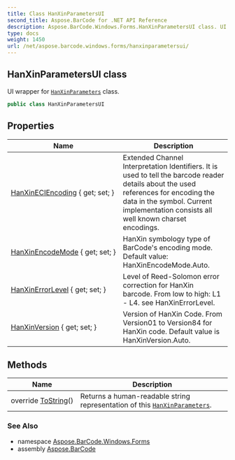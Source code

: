 ```yaml
---
title: Class HanXinParametersUI
second_title: Aspose.BarCode for .NET API Reference
description: Aspose.BarCode.Windows.Forms.HanXinParametersUI class. UI wrapper for HanXinParameters class
type: docs
weight: 1450
url: /net/aspose.barcode.windows.forms/hanxinparametersui/
---
```

## HanXinParametersUI class

UI wrapper for [`HanXinParameters`](../../aspose.barcode.generation/hanxinparameters/) class.

```csharp
public class HanXinParametersUI
```

## Properties

| Name | Description |
| --- | --- |
| [HanXinECIEncoding](../../aspose.barcode.windows.forms/hanxinparametersui/hanxineciencoding/) { get; set; } | Extended Channel Interpretation Identifiers. It is used to tell the barcode reader details about the used references for encoding the data in the symbol. Current implementation consists all well known charset encodings. |
| [HanXinEncodeMode](../../aspose.barcode.windows.forms/hanxinparametersui/hanxinencodemode/) { get; set; } | HanXin symbology type of BarCode's encoding mode. Default value: HanXinEncodeMode.Auto. |
| [HanXinErrorLevel](../../aspose.barcode.windows.forms/hanxinparametersui/hanxinerrorlevel/) { get; set; } | Level of Reed-Solomon error correction for HanXin barcode. From low to high: L1 - L4. see HanXinErrorLevel. |
| [HanXinVersion](../../aspose.barcode.windows.forms/hanxinparametersui/hanxinversion/) { get; set; } | Version of HanXin Code. From Version01 to Version84 for HanXin code. Default value is HanXinVersion.Auto. |

## Methods

| Name | Description |
| --- | --- |
| override [ToString](../../aspose.barcode.windows.forms/hanxinparametersui/tostring/)() | Returns a human-readable string representation of this [`HanXinParameters`](../../aspose.barcode.generation/hanxinparameters/). |

### See Also

* namespace [Aspose.BarCode.Windows.Forms](../../aspose.barcode.windows.forms/)
* assembly [Aspose.BarCode](../../)



